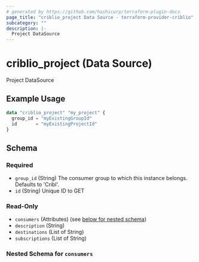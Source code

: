 ```yaml
---
# generated by https://github.com/hashicorp/terraform-plugin-docs
page_title: "criblio_project Data Source - terraform-provider-criblio"
subcategory: ""
description: |-
  Project DataSource
---
```


# criblio_project (Data Source)

Project DataSource

## Example Usage

```terraform
data "criblio_project" "my_project" {
  group_id = "myExistingGroupId"
  id       = "myExistingProjectId"
}
```

<!-- schema generated by tfplugindocs -->
## Schema

### Required

- `group_id` (String) The consumer group to which this instance belongs. Defaults to 'Cribl'.
- `id` (String) Unique ID to GET

### Read-Only

- `consumers` (Attributes) (see [below for nested schema](#nestedatt--consumers))
- `description` (String)
- `destinations` (List of String)
- `subscriptions` (List of String)

<a id="nestedatt--consumers"></a>
### Nested Schema for `consumers`
